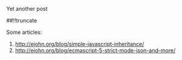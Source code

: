 Yet another post

[meta:author]: <> (Jonas Colmsjo)
[meta:title]: <> (John-resig-articles.md)
[meta:date]: <> (2012-01-01)
[meta:nested:key]: <> (Metadata value)

##!!truncate


Some articles:

1. http://ejohn.org/blog/simple-javascript-inheritance/
1. http://ejohn.org/blog/ecmascript-5-strict-mode-json-and-more/
